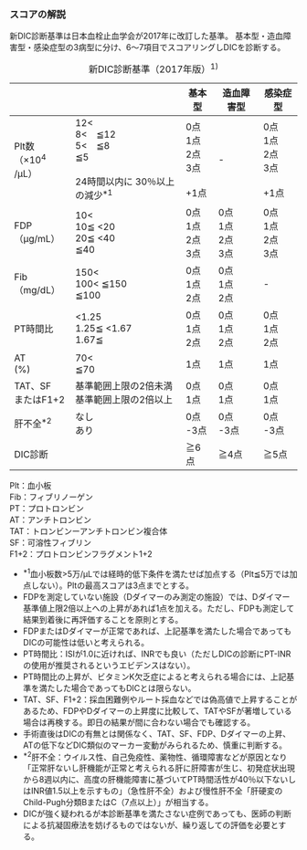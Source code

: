 ### スコアの解説
新DIC診断基準は日本血栓止血学会が2017年に改訂した基準。
基本型・造血障害型・感染症型の3病型に分け、6〜7項目でスコアリングしDICを診断する。

<table>
  <caption>
    新DIC診断基準（2017年版）<sup>1)</sup>
  </caption>
  <thead>
    <tr>
      <th colspan="2"></th>
      <th>基本型</th>
      <th>造血障害型</th>
      <th>感染症型</th>
    </tr>
  </thead>
  <tbody>
    <tr>
      <td>Plt数<br>
      （×10<sup>4</sup>/μL）
      </td>
      <td>
        12<<br>
        8<　≦12<br>
        5<　≦8<br>
        ≦5<br><br>
        24時間以内に 30％以上の減少<sup>*1</sup>
      </td>
      <td>
        0点<br>
        1点<br>
        2点<br>
        3点<br><br>
        +1点<br>
      </td>
      <td>-</td>
      <td>0点<br>
          1点<br>
          2点<br>
          3点<br><br>
          +1点
      </td>
    </tr>
    <tr>
      <td>FDP<br>
      （μg/mL）
      </td>
      <td>
        10<<br>
        10≦ <20<br>
        20≦ <40<br>
        ≦40<br>
      </td>
      <td>
        0点<br>
        1点<br>
        2点<br>
        3点<br>
      </td>
      <td>
        0点<br>
        1点<br>
        2点<br>
        3点<br>
      </td>
      <td>
        0点<br>
        1点<br>
        2点<br>
        3点<br>
      </td>
    </tr>
    <tr>
      <td>Fib<br>
      （mg/dL）
      </td>
      <td>
        150<<br>
        100< ≦150<br>
        ≦100<br>
      </td>
      <td>
        0点<br>
        1点<br>
        2点<br>
      </td>
      <td>
        0点<br>
        1点<br>
        2点<br>
      </td>
      <td>
        -
      </td>
    </tr>
    <tr>
      <td>
        PT時間比
      </td>
      <td>
        <1.25<br>
        1.25≦ <1.67<br>
        1.67≦<br>
      </td>
      <td>
        0点<br>
        1点<br>
        2点<br>
      </td>
      <td>
        0点<br>
        1点<br>
        2点<br>
      </td>
      <td>
        0点<br>
        1点<br>
        2点<br>
      </td>
    </tr>
    <tr>
      <td>
        AT<br>(%)
      </td>
      <td>
        70<<br>
        ≦70
      </td>
      <td>
        1点<br>
      </td>
      <td>
        1点<br>
      </td>
      <td>
        1点<br>
      </td>
    </tr>
    <tr>
      <td>
        TAT、SF<br>またはF1+2
      </td>
      <td>
        基準範囲上限の2倍未満<br>
        基準範囲上限の2倍以上
      </td>
      <td>
        0点<br>
        1点
      </td>
      <td>
        0点<br>
        1点
      </td>
      <td>
        0点<br>
        1点
      </td>
    </tr>
    <tr>
      <td>
        肝不全<sup>*2</sup>
      </td>
      <td>
        なし<br>
        あり
      </td>
      <td>
        0点<br>
        -3点
      </td>
      <td>
        0点<br>
        -3点
      </td>
      <td>
        0点<br>
        -3点
      </td>
    </tr>
    <tr>
      <td colspan="2">
        DIC診断
      </td>
      <td>
        ≧6点
      </td>
      <td>
        ≧4点
      </td>
      <td>
        ≧5点
      </td>
    </tr>
  </tbody>
</table>

<p>
Plt：血小板<br>
Fib：フィブリノーゲン<br>
PT：プロトロンビン<br>
AT：アンチトロンビン<br>
TAT：トロンビンーアンチトロンビン複合体<br>
SF：可溶性フィブリン<br>
F1+2：プロトロンビンフラグメント1+2<br>
</p>

* <sup>*1</sup>血小板数>5万/μLでは経時的低下条件を満たせば加点する（Plt≦5万では加点しない）。Pltの最高スコアは3点までとする。
* FDPを測定していない施設（Dダイマーのみ測定の施設）では、Dダイマー基準値上限2倍以上への上昇があれば1点を加える。ただし、FDPも測定して結果到着後に再評価することを原則とする。
* FDPまたはDダイマーが正常であれば、上記基準を満たした場合であってもDICの可能性は低いと考えられる。
* PT時間比：ISIが1.0に近ければ、INRでも良い（ただしDICの診断にPT-INRの使用が推奨されるというエビデンスはない）。
* PT時間比の上昇が、ビタミンK欠乏症によると考えられる場合には、上記基準を満たした場合であってもDICとは限らない。
* TAT、SF、F1+2：採血困難例やルート採血などでは偽高値で上昇することがあるため、FDPやDダイマーの上昇度に比較して、TATやSFが著増している場合は再検する。即日の結果が間に合わない場合でも確認する。
* 手術直後はDICの有無とは関係なく、TAT、SF、FDP、Dダイマーの上昇、ATの低下などDIC類似のマーカー変動がみられるため、慎重に判断する。
* <sup>*2</sup>肝不全：ウイルス性、自己免疫性、薬物性、循環障害などが原因となり「正常肝ないし肝機能が正常と考えられる肝に肝障害が生じ、初発症状出現から8週以内に、高度の肝機能障害に基づいてPT時間活性が40％以下ないしはINR値1.5以上を示すもの」（急性肝不全）および慢性肝不全「肝硬変のChild-Pugh分類BまたはC（7点以上）」が相当する。
* DICが強く疑われるが本診断基準を満たさない症例であっても、医師の判断による抗凝固療法を妨げるものではないが、繰り返しての評価を必要とする。